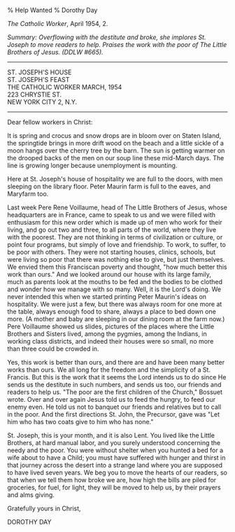 % Help Wanted
% Dorothy Day

*The Catholic Worker*, April 1954, 2.

*Summary: Overflowing with the destitute and broke, she implores St.
Joseph to move readers to help. Praises the work with the poor of The
Little Brothers of Jesus. (DDLW \#665).*

  ----------------------- --------------------
  ST. JOSEPH'S HOUSE  
  ST. JOSEPH'S FEAST  
  THE CATHOLIC WORKER  MARCH, 1954  
  223 CHRYSTIE ST.          
  NEW YORK CITY 2, N.Y.   
  ----------------------- --------------------

Dear fellow workers in Christ:

It is spring and crocus and snow drops are in bloom over on Staten
Island, the springtide brings in more drift wood on the beach and a
little sickle of a moon hangs over the cherry tree by the barn. The sun
is getting warmer on the drooped backs of the men on our soup line these
mid-March days. The line is growing longer because unemployment is
mounting.

Here at St. Joseph's house of hospitality we are full to the doors, with
men sleeping on the library floor. Peter Maurin farm is full to the
eaves, and Maryfarm too.

Last week Pere Rene Voillaume, head of The Little Brothers of Jesus,
whose headquarters are in France, came to speak to us and we were filled
with enthusiasm for this new order which is made up of men who work for
their living, and go out two and three, to all parts of the world, where
they live with the poorest. They are not thinking in terms of
civilization or culture, or point four programs, but simply of love and
friendship. To work, to suffer, to be poor with others. They were not
starting houses, clinics, schools, but were living so poor that there
was nothing else to give, but just themselves. We envied them this
Franciscan poverty and thought, "how much better this work than ours."
And we looked around our house with its large family, much as parents
look at the mouths to be fed and the bodies to be clothed and wonder how
we manage with so many. Well, it is the Lord's doing. We never intended
this when we started printing Peter Maurin's ideas on hospitality. We
were just a few, but there was always room for one more at the table,
always enough food to share, always a place to bed down one more. (A
mother and baby are sleeping in our dining room at the farm now.) Pere
Voillaume showed us slides, pictures of the places where the Little
Brothers and Sisters lived, among the pygmies, among the Indians, in
working class districts, and indeed their houses were so small, no more
than three could be crowded in.

Yes, this work is better than ours, and there are and have been many
better works than ours. We all long for the freedom and the simplicity
of a St. Francis. But this is the work that it seems the Lord intends us
to do since He sends us the destitute in such numbers, and sends us too,
our friends and readers to help us. "The poor are the first children of
the Church," Bossuet wrote. Over and over again Jesus told us to feed
the hungry, to feed our enemy even. He told us not to banquet our
friends and relatives but to call in the poor. And the first directions
St. John, the Precursor, gave was "Let him who has two coats give to him
who has none."

St. Joseph, this is your month, and it is also Lent. You lived like the
Little Brothers, at hard manual labor, and you surely understood
concerning the needy and the poor. You were without shelter when you
hunted a bed for a wife about to have a Child; you must have suffered
with hunger and thirst in that journey across the desert into a strange
land where you are supposed to have lived seven years. We beg you to
move the hearts of our readers, so that when we tell them how broke we
are, how high the bills are piled for groceries, for fuel, for light,
they will be moved to help us, by their prayers and alms giving.

Gratefully yours in Christ,

DOROTHY DAY
